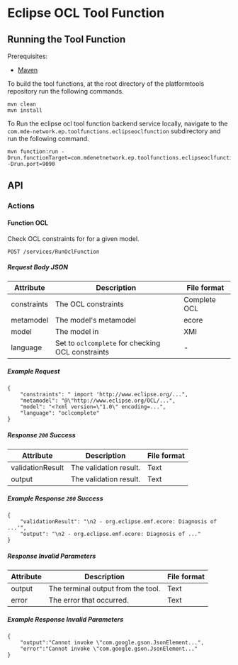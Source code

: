 # Eclipse OCL Tool Function

## Running the Tool Function
Prerequisites:
- [Maven](https://maven.apache.org/)

To build the tool functions, at the root directory of the platformtools repository  run the following commands. 

```
mvn clean
mvn install
```

To Run the eclipse ocl tool function backend service locally, navigate to the `com.mde-network.ep.toolfunctions.eclipseoclfunction` subdirectory and run the following command.

```
mvn function:run -Drun.functionTarget=com.mdenetnetwork.ep.toolfunctions.eclipseoclfunction.RunEclipseOclFunction -Drun.port=9090
```

## API

### Actions

#### Function OCL
Check OCL constraints for for a given model.

`POST /services/RunOclFunction`

##### Request Body JSON 
|  Attribute    | Description           | File format |
| --------      | -------               | ------- |
| constraints   | The OCL constraints    | Complete OCL |
| metamodel     | The model's metamodel | ecore |
| model         | The model in          | XMI |
| language      | Set to `oclcomplete` for checking OCL constraints  | - |

##### Example Request
```
{
    "constraints": " import 'http://www.eclipse.org/...",
    "metamodel": "@\"http://www.eclipse.org/OCL/...",
    "model": "<?xml version=\"1.0\" encoding=...",
    "language": "oclcomplete"
}
```

##### Response `200` Success

|  Attribute         | Description             | File format |
| --------           | -------                 | ------- |
| validationResult   | The validation result.  | Text |
| output             | The validation result.  | Text |

##### Example Response `200` Success

```
{
    "validationResult": "\n2 - org.eclipse.emf.ecore: Diagnosis of ...'",
    "output": "\n2 - org.eclipse.emf.ecore: Diagnosis of ..."
}
```

##### Response Invalid Parameters
|  Attribute         | Description             | File format |
| --------           | -------                 | ------- |
| output             | The terminal output from the tool. | Text |
| error              | The error that occurred.  | Text |


##### Example Response Invalid Parameters

```
{
    "output":"Cannot invoke \"com.google.gson.JsonElement...",
    "error":"Cannot invoke \"com.google.gson.JsonElement..."
}
```